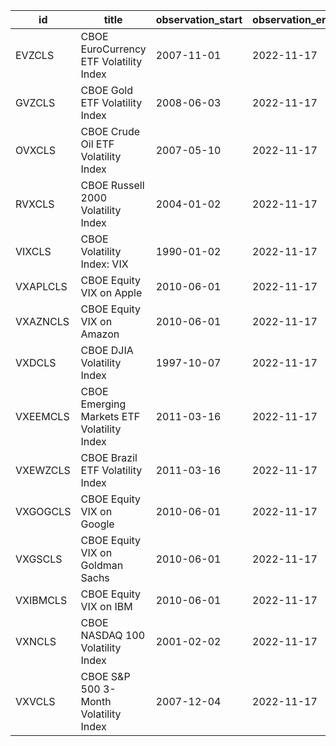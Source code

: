 | id       | title                                      | observation_start   | observation_end   |
|----------|--------------------------------------------|---------------------|-------------------|
| EVZCLS   | CBOE EuroCurrency ETF Volatility Index     | 2007-11-01          | 2022-11-17        |
| GVZCLS   | CBOE Gold ETF Volatility Index             | 2008-06-03          | 2022-11-17        |
| OVXCLS   | CBOE Crude Oil ETF Volatility Index        | 2007-05-10          | 2022-11-17        |
| RVXCLS   | CBOE Russell 2000 Volatility Index         | 2004-01-02          | 2022-11-17        |
| VIXCLS   | CBOE Volatility Index: VIX                 | 1990-01-02          | 2022-11-17        |
| VXAPLCLS | CBOE Equity VIX on Apple                   | 2010-06-01          | 2022-11-17        |
| VXAZNCLS | CBOE Equity VIX on Amazon                  | 2010-06-01          | 2022-11-17        |
| VXDCLS   | CBOE DJIA Volatility Index                 | 1997-10-07          | 2022-11-17        |
| VXEEMCLS | CBOE Emerging Markets ETF Volatility Index | 2011-03-16          | 2022-11-17        |
| VXEWZCLS | CBOE Brazil ETF Volatility Index           | 2011-03-16          | 2022-11-17        |
| VXGOGCLS | CBOE Equity VIX on Google                  | 2010-06-01          | 2022-11-17        |
| VXGSCLS  | CBOE Equity VIX on Goldman Sachs           | 2010-06-01          | 2022-11-17        |
| VXIBMCLS | CBOE Equity VIX on IBM                     | 2010-06-01          | 2022-11-17        |
| VXNCLS   | CBOE NASDAQ 100 Volatility Index           | 2001-02-02          | 2022-11-17        |
| VXVCLS   | CBOE S&P 500 3-Month Volatility Index      | 2007-12-04          | 2022-11-17        |